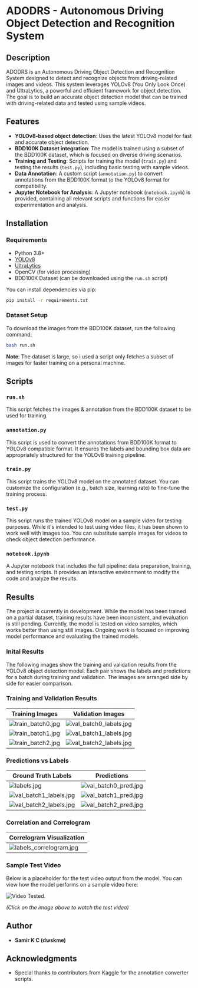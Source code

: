 # ADODRS - Autonomous Driving Object Detection and Recognition System

## Description
ADODRS is an Autonomous Driving Object Detection and Recognition System designed to detect and recognize objects from driving-related images and videos. This system leverages YOLOv8 (You Only Look Once) and UltraLytics, a powerful and efficient framework for object detection. The goal is to build an accurate object detection model that can be trained with driving-related data and tested using sample videos.

## Features
- **YOLOv8-based object detection**: Uses the latest YOLOv8 model for fast and accurate object detection.
- **BDD100K Dataset integration**: The model is trained using a subset of the BDD100K dataset, which is focused on diverse driving scenarios.
- **Training and Testing**: Scripts for training the model (`train.py`) and testing the results (`test.py`), including basic testing with sample videos.
- **Data Annotation**: A custom script (`annotation.py`) to convert annotations from the BDD100K format to the YOLOv8 format for compatibility.
- **Jupyter Notebook for Analysis**: A Jupyter notebook (`notebook.ipynb`) is provided, containing all relevant scripts and functions for easier experimentation and analysis.

## Installation

### Requirements
- Python 3.8+
- [YOLOv8](https://github.com/ultralytics/yolov8)
- [UltraLytics](https://github.com/ultralytics/yolov8)
- OpenCV (for video processing)
- BDD100K Dataset (can be downloaded using the `run.sh` script)
 
You can install dependencies via pip:

```bash
pip install -r requirements.txt
```

### Dataset Setup
To download the images from the BDD100K dataset, run the following command:

```bash
bash run.sh
```

**Note**: The dataset is large, so i used a script only fetches a subset of images for faster training on a personal machine.

## Scripts

### `run.sh`
This script fetches the images & annotation from the BDD100K dataset to be used for training.

### `annotation.py`
This script is used to convert the annotations from BDD100K format to YOLOv8 compatible format. It ensures the labels and bounding box data are appropriately structured for the YOLOv8 training pipeline.

### `train.py`
This script trains the YOLOv8 model on the annotated dataset. You can customize the configuration (e.g., batch size, learning rate) to fine-tune the training process.

### `test.py`
This script runs the trained YOLOv8 model on a sample video for testing purposes. While it's intended to test using video files, it has been shown to work well with images too. You can substitute sample images for videos to check object detection performance.

### `notebook.ipynb`
A Jupyter notebook that includes the full pipeline: data preparation, training, and testing scripts. It provides an interactive environment to modify the code and analyze the results.

## Results
The project is currently in development. While the model has been trained on a partial dataset, training results have been inconsistent, and evaluation is still pending. Currently, the model is tested on video samples, which works better than using still images. Ongoing work is focused on improving model performance and evaluating the trained models.
### Inital Results

The following images show the training and validation results from the YOLOv8 object detection model. Each pair shows the labels and predictions for a batch during training and validation. The images are arranged side by side for easier comparison.

### Training and Validation Results

| **Training Images**               | **Validation Images**            |
|-----------------------------------|----------------------------------|
| ![train_batch0.jpg](results/train6/train_batch0.jpg) | ![val_batch0_labels.jpg](results/train6/val_batch0_labels.jpg) |
| ![train_batch1.jpg](results/train6/train_batch1.jpg) | ![val_batch1_labels.jpg](results/train6/val_batch1_labels.jpg) |
| ![train_batch2.jpg](results/train6/train_batch2.jpg) | ![val_batch2_labels.jpg](results/train6/val_batch2_labels.jpg) |

### Predictions vs Labels

| **Ground Truth Labels**            | **Predictions**                  |
|-----------------------------------|-----------------------------------|
| ![labels.jpg](results/train6/labels.jpg)             | ![val_batch0_pred.jpg](results/train6/val_batch0_pred.jpg) |
| ![val_batch1_labels.jpg](results/train6/val_batch1_labels.jpg) | ![val_batch1_pred.jpg](results/train6/val_batch1_pred.jpg) |
| ![val_batch2_labels.jpg](results/train6/val_batch2_labels.jpg) | ![val_batch2_pred.jpg](results/train6/val_batch2_pred.jpg) |

### Correlation and Correlogram

| **Correlogram Visualization**     |
|-----------------------------------|
| ![labels_correlogram.jpg](results/train6/labels_correlogram.jpg) |

### Sample Test Video

Below is a placeholder for the test video output from the model. You can view how the model performs on a sample video here:

![Video Tested.](result/output.gif)

*(Click on the image above to watch the test video)*

## Author
- **Samir K C (dwskme)**

## Acknowledgments
- Special thanks to contributors from Kaggle for the annotation converter scripts.

